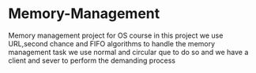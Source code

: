 # Memory-Management

Memory management project for OS course in this project we use URL,second chance and FIFO algorithms to handle the memory management task we use normal and circular que to do so and we have a client and sever to perform the demanding process
